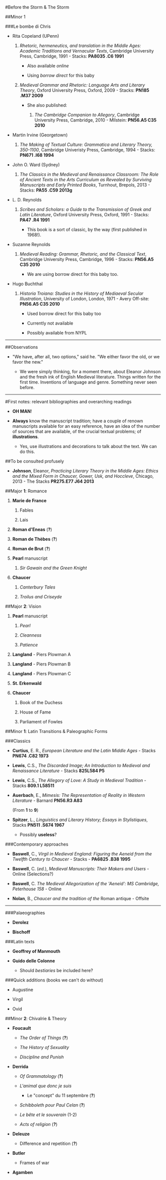 #Before the Storm & The Storm


##Minor 1

###Le bombe di Chris

- Rita Copeland (UPenn)

	1. _Rhetoric, hermeneutics, and translation in the Middle Ages: Academic Traditions and Vernacular Texts_, Cambridge University Press, Cambridge, 1991 - Stacks: __PA8035 .C6 1991__

		- Also available _online_

		- Using _borrow direct_ for this baby

	2. _Medieval Grammar and Rhetoric: Language Arts and Literary Theory_, Oxford University Press, Oxford, 2009 - Stacks: __PN185 .M37 2009__

		- She also published:

			1. _The Cambridge Companion to Allegory_, Cambridge University Press, Cambridge, 2010 - MIlstein: __PN56.A5 C35 2010__

- Martin Irvine (Georgetown)

	1. _The Making of Textual Culture: Grammatica and Literary Theory, 350-1100_, Cambridge Univeristy Press, Cambridge, 1994 - Stacks: __PN671 .I68 1994__

- John O. Ward (Sydney)

	1. _The Classics in the Medieval and Renaissance Classroom: The Role of Ancient Texts in the Arts Curriculum as Revealed by Surviving Manuscripts and Early Printed Books_, Turnhout, Brepols, 2013 - Stacks: __PA55 .C59 2013g__

- L. D. Reynolds

	1. _Scribes and Scholars: a Guide to the Transmission of Greek and Latin Literature_, Oxford University Press, Oxford, 1991 - Stacks: __PA47 .R4 1991__


		- This book is a sort of classic, by the way (first published in 1968!).

- Suzanne Reynolds

	1. _Medieval Reading: Grammar, Rhetoric, and the Classical Text_, Cambridge University Press, Cambridge, 1996 - Stacks: __PN56.A5 C35 2010__

		- We are using borrow direct for this baby too.

- Hugo Buchthal

	1. _Historia Troiana: Studies in the History of Mediaeval Secular Illustration_, University of London, London, 1971 - Avery Off-site: __PN56.A5 C35 2010__

		- Used borrow direct for this baby too
	
		- Currently not available

		- Possibly available from NYPL



- - -

##Observations

- "We have, after all, two options," said he. "We either favor the old, or we favor the new."

	- We were simply thinking, for a moment there, about Eleanor Johnson and the fresh ink of English Medieval literature. Things written for the first time. Inventions of language and genre. Something never seen before. 

- - -

#First notes: relevant bibliographies and overarching readings

- __OH MAN__!

- __Always__ know the manuscript tradition; have a couple of renown manuscripts available for an easy reference, have an idea of the number of sources that are available, of the crucial textual problems; of __illustrations__.

	- Yes, use illustrations and decorations to talk about the text. We can do this.

##To be consulted profusely

- __Johnson__, Eleanor, _Practicing Literary Theory in the Middle Ages: Ethics and the Mixed Form in Chaucer, Gower, Usk, and Hoccleve_, Chicago, 2013 - The Stacks __PR275.E77 J64 2013__

##Major __1__: Romance

1. __Marie de France__

	1. Fables

	1. Lais

1. __Roman d'Eneas__ (__?__)

1. __Roman de Thèbes__ (__?__)

1. __Roman de Brut__ (__?__)

1. __Pearl__ manuscript
	
	1. _Sir Gawain and the Green Knight_
	
1. __Chaucer__
	
	1. _Canterbury Tales_

	1. _Troilus and Criseyde_

##Major __2__: Vision

1. __Pearl__ manuscript
	
	1. _Pearl_
	
	1. _Cleanness_
		
	1. _Patience_

1. __Langland__ - Piers Plowman A

1. __Langland__ - Piers Plowman B

1. __Langland__ - Piers Plowman C

1. __St. Erkenwald__

1. __Chaucer__

	1. Book of the Duchess
	
	1. House of Fame
	
	1. Parliament of Fowles

##Minor __1__: Latin Transitions & Paleographic Forms

###Classics

- __Curtius__, E. R., _European Literature and the Latin Middle Ages_ - Stacks __PN674 .C82 1973__

- __Lewis__, C.S., _The Discarded Image; An Introduction to Medieval and Renaissance Literature_ - Stacks __825L584 P5__

- __Lewis__, C.S., _The Allegory of Love: A Study in Medieval Tradition_ - Stacks __809.1 L58511__

- __Auerbach__, E., _Mimesis: The Representation of Reality in Western Literature_ - Barnard __PN56.R3 A83__

	(From __1__ to __9__)

- __Spitzer__, L., _Linguistics and Literary History; Essays in Stylistiques_, Stacks __PN511 .S674 1967__

	- Possibly __useless__?

###Contemporary approaches

- __Baswell__, C., _Virgil in Medieval England: Figuring the Aeneid from the Twelfth Century to Chaucer_ - Stacks - __PA6825 .B38 1995__

- __Baswell__, C. (_ed._), _Medieval Manuscripts: Their Makers and Users_ - Online (Selections?)

- __Baswell__, C. _The Medieval Allegorization of the 'Aeneid': MS Cambridge, Peterhouse 158_ - Online

- __Nolan__, B., _Chaucer and the tradition of the_ Roman antique - Offsite

- - -

###Palaeographies

- __Derolez__

- __Bischoff__

###Latin texts

- __Geoffrey of Manmouth__

- __Guido delle Colonne__

	- Should _bestiaries_ be included here?

###Quick additions (books we can't do without)

- Augustine

- Virgil

- Ovid

##Minor __2__: Chivalrie & Theory

- __Foucault__

	- _The Order of Things_ (__?__)

	- _The History of Sexuality_

	- _Discipline and Punish_

- __Derrida__

	- _Of Grammatology_ (__?__)

	- _L'animal que donc je suis_
	
		- Le "concept" du 11 septembre (__?__)

	- _Schibboleth pour Paul Celan_ (__?__)

	- _Le bête et le souverain_ (1-2)

	- _Acts of religion_ (__?__)

- __Deleuze__

	- Difference and repetition (__?__)

- __Butler__

	- Frames of war

- __Agamben__

